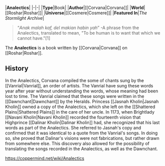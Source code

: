 |**Analectics**|
|-|-|
|**Type**|Book|
|**Author**|[[Corvana\|Corvana]]|
|**World**|[[Roshar\|Roshar]]|
|**Universe**|[[Cosmere\|Cosmere]]|
|**Featured In**|*The Stormlight Archive*|

>“*Anak malah kaf, del makian habin yah*”
\-A phrase from the Analectics, translated to mean, "To be human is to want that which we cannot have."[1]


The **Analectics** is a book written by [[Corvana\|Corvana]] on [[Roshar\|Roshar]].

## History
In the Analectics, Corvana compiled the some of chants sung by the [[Vanrial\|Vanrial]], an order of artists. The Vanrial have sung these words year after year without understanding the words, whose meaning had been lost to time. The Vanrial claimed that these songs were written in the [[Dawnchant\|Dawnchant]] by the Heralds.
Princess [[Jasnah Kholin\|Jasnah Kholin]] owned a copy of the Analectics, which she left on the [[Shattered Plains\|Shattered Plains]] in the care of her uncle. In 1173, when Brightlady [[Navani Kholin\|Navani Kholin]] recorded the fourteenth vision that Highprince [[Dalinar Kholin\|Dalinar Kholin]] had, she recognized that his last words as part of the Analectics. She referred to Jasnah's copy and confirmed that it was identical to a quote from the Vanrial's songs. In doing so, she proved that Dalinar's visions were not fabrications, but rather drawn from somewhere else. This discovery also allowed for the possibility of translating the songs recorded in the Analectics, as well as the Dawnchant.



https://coppermind.net/wiki/Analectics